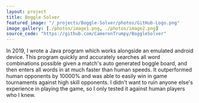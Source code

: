 ```yaml
---
layout: project
title: Boggle Solver
featured_image: "/_projects/Boggle-Solver/photos/GitHub-Logo.png"
image_gallery: [./photos/image1.png, ./photos/image2.png]
source_code: "https://github.com/CameronTrumpy/BoggleSolver"
---
```

In 2019, I wrote a Java program which works alongside an emulated android device. This program quickly and accurately searches all word combinations possible given a match's auto generated boggle board, and then enters all words in at much faster than human speeds. It outperformed human opponents by 10000% and was able to easily win in game tournaments against high skill opponents.
I didn't want to ruin anyone else's experience in playing the game, so I only tested it against human players who I knew.